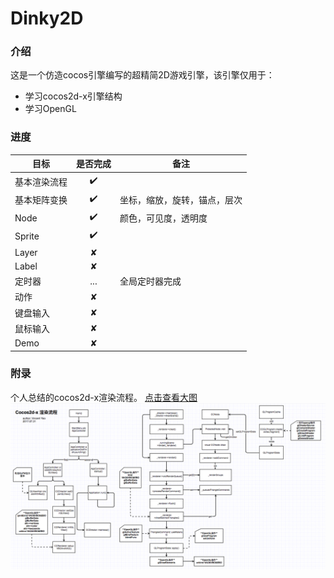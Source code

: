 # Dinky2D
### 介绍
这是一个仿造cocos引擎编写的超精简2D游戏引擎，该引擎仅用于：
* 学习cocos2d-x引擎结构
* 学习OpenGL

### 进度
| 目标     | 是否完成 | 备注             |
| ------ | :--: | -------------- |
| 基本渲染流程 |  ✔️  |                |
| 基本矩阵变换 |  ✔️  | 坐标，缩放，旋转，锚点，层次 |
| Node   |  ✔️  | 颜色，可见度，透明度     |
| Sprite |  ✔️  |                |
| Layer  |  ✘   |                |
| Label  |  ✘   |                |
| 定时器    | ...  | 全局定时器完成        |
| 动作     |  ✘   |                |
| 键盘输入   |  ✘   |                |
| 鼠标输入   |  ✘   |                |
| Demo   |  ✘   |                |

### 附录
个人总结的cocos2d-x渲染流程。 [点击查看大图](https://raw.githubusercontent.com/ookcode/Dinky2D/master/README/cocos_rendering.png)  
  ![](README/cocos_rendering.png)
